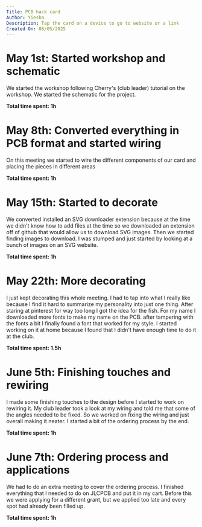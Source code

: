 ```yaml
--- 
Title: PCB hack card
Author: Yiesha
Description: Tap the card on a device to go to website or a link
Created On: 08/05/2025 
---
```


# May 1st: Started workshop and schematic

We started the workshop following Cherry's (club leader) tutorial on the workshop. We started the schematic for the project. 

**Total time spent: 1h**

# May 8th: Converted everything in PCB format and started wiring

On this meeting we started to wire the different components of our card and placing the pieces in different areas

**Total time spent: 1h**

# May 15th: Started to decorate

We converted installed an SVG downloader extension because at the time we didn't know how to add files at the time so we downloaded an extension off of github that would allow us to download SVG images. Then we started finding images to download. I was stumped and just started by looking at a bunch of images on an SVG website.

**Total time spent: 1h**

# May 22th: More decorating

I just kept decorating this whole meeting. I had to tap into what I really like because I find it hard to summarize my personality into just one thing. After staring at pinterest for way too long I got the idea for the fish. For my name I downloaded more fonts to make my name on the PCB. after tampering with the fonts a bit I finally found a font that worked for my style. I started working on it at home because I found that I didn't have enough time to do it at the club.

**Total time spent: 1.5h**

# June 5th: Finishing touches and rewiring

I made some finishing touches to the design before I started to work on rewiring it. My club leader took a look at my wiring and told me that some of the angles needed to be fixed. So we worked on fixing the wiring and just overall making it neater. I started a bit of the ordering process by the end.

**Total time spent: 1h**

# June 7th: Ordering process and applications

We had to do an extra meeting to cover the ordering process. I finished everything that I needed to do on JLCPCB and put it in my cart. Before this we were applying for a different grant, but we applied too late and every spot had already been filled up.

**Total time spent: 1h**





